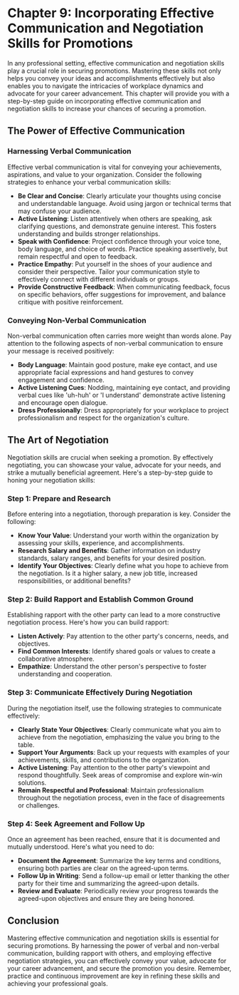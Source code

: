 Chapter 9: Incorporating Effective Communication and Negotiation Skills for Promotions
======================================================================================

In any professional setting, effective communication and negotiation skills play a crucial role in securing promotions. Mastering these skills not only helps you convey your ideas and accomplishments effectively but also enables you to navigate the intricacies of workplace dynamics and advocate for your career advancement. This chapter will provide you with a step-by-step guide on incorporating effective communication and negotiation skills to increase your chances of securing a promotion.

The Power of Effective Communication
------------------------------------

### Harnessing Verbal Communication

Effective verbal communication is vital for conveying your achievements, aspirations, and value to your organization. Consider the following strategies to enhance your verbal communication skills:

* **Be Clear and Concise**: Clearly articulate your thoughts using concise and understandable language. Avoid using jargon or technical terms that may confuse your audience.
* **Active Listening**: Listen attentively when others are speaking, ask clarifying questions, and demonstrate genuine interest. This fosters understanding and builds stronger relationships.
* **Speak with Confidence**: Project confidence through your voice tone, body language, and choice of words. Practice speaking assertively, but remain respectful and open to feedback.
* **Practice Empathy**: Put yourself in the shoes of your audience and consider their perspective. Tailor your communication style to effectively connect with different individuals or groups.
* **Provide Constructive Feedback**: When communicating feedback, focus on specific behaviors, offer suggestions for improvement, and balance critique with positive reinforcement.

### Conveying Non-Verbal Communication

Non-verbal communication often carries more weight than words alone. Pay attention to the following aspects of non-verbal communication to ensure your message is received positively:

* **Body Language**: Maintain good posture, make eye contact, and use appropriate facial expressions and hand gestures to convey engagement and confidence.
* **Active Listening Cues**: Nodding, maintaining eye contact, and providing verbal cues like 'uh-huh' or 'I understand' demonstrate active listening and encourage open dialogue.
* **Dress Professionally**: Dress appropriately for your workplace to project professionalism and respect for the organization's culture.

The Art of Negotiation
----------------------

Negotiation skills are crucial when seeking a promotion. By effectively negotiating, you can showcase your value, advocate for your needs, and strike a mutually beneficial agreement. Here's a step-by-step guide to honing your negotiation skills:

### Step 1: Prepare and Research

Before entering into a negotiation, thorough preparation is key. Consider the following:

* **Know Your Value**: Understand your worth within the organization by assessing your skills, experience, and accomplishments.
* **Research Salary and Benefits**: Gather information on industry standards, salary ranges, and benefits for your desired position.
* **Identify Your Objectives**: Clearly define what you hope to achieve from the negotiation. Is it a higher salary, a new job title, increased responsibilities, or additional benefits?

### Step 2: Build Rapport and Establish Common Ground

Establishing rapport with the other party can lead to a more constructive negotiation process. Here's how you can build rapport:

* **Listen Actively**: Pay attention to the other party's concerns, needs, and objectives.
* **Find Common Interests**: Identify shared goals or values to create a collaborative atmosphere.
* **Empathize**: Understand the other person's perspective to foster understanding and cooperation.

### Step 3: Communicate Effectively During Negotiation

During the negotiation itself, use the following strategies to communicate effectively:

* **Clearly State Your Objectives**: Clearly communicate what you aim to achieve from the negotiation, emphasizing the value you bring to the table.
* **Support Your Arguments**: Back up your requests with examples of your achievements, skills, and contributions to the organization.
* **Active Listening**: Pay attention to the other party's viewpoint and respond thoughtfully. Seek areas of compromise and explore win-win solutions.
* **Remain Respectful and Professional**: Maintain professionalism throughout the negotiation process, even in the face of disagreements or challenges.

### Step 4: Seek Agreement and Follow Up

Once an agreement has been reached, ensure that it is documented and mutually understood. Here's what you need to do:

* **Document the Agreement**: Summarize the key terms and conditions, ensuring both parties are clear on the agreed-upon terms.
* **Follow Up in Writing**: Send a follow-up email or letter thanking the other party for their time and summarizing the agreed-upon details.
* **Review and Evaluate**: Periodically review your progress towards the agreed-upon objectives and ensure they are being honored.

Conclusion
----------

Mastering effective communication and negotiation skills is essential for securing promotions. By harnessing the power of verbal and non-verbal communication, building rapport with others, and employing effective negotiation strategies, you can effectively convey your value, advocate for your career advancement, and secure the promotion you desire. Remember, practice and continuous improvement are key in refining these skills and achieving your professional goals.
